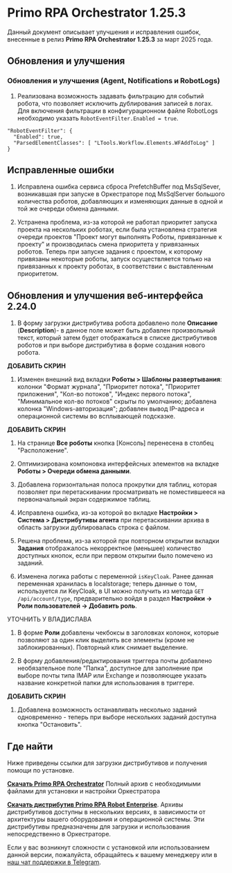# Primo RPA Orchestrator 1.25.3

Данный документ описывает улучшения и исправления ошибок, внесенные в релиз **Primo RPA Orchestrator 1.25.3** за март 2025 года.


## Обновления и улучшения 





### Обновления и улучшения (Agent, Notifications и RobotLogs)

1. Реализована возможность задавать фильтрацию для событий робота, что позволяет исключить дублирования записей в логах. Для включения фильтрации в конфигурационном файле RobotLogs необходимо указать `RobotEventFilter.Enabled = true`.
```
"RobotEventFilter": {
  "Enabled": true,
  "ParsedElementClasses": [ "LTools.Workflow.Elements.WFAddToLog" ]
}
```






## Исправленные ошибки

1. Исправлена ошибка сервиса сброса PrefetchBuffer под MsSqlSever, возникавшая при запуске в Оркестраторе под MsSqlServer большого количества роботов, добавляющих и изменяющих данные в одной и той же очереди обмена данными.

1. Устранена проблема, из-за которой не работал приоритет запуска проекта на нескольких роботах, если была установлена стратегия очереди проектов "Проект могут выполнять Роботы, привязанные к проекту" и производилась смена приоритета у привязанных роботов. Теперь при запуске задания с проектом, к которому привязаны некоторые роботы, запуск осуществляется только на привязанных к проекту роботах, в соответствии с выставленным приоритетом.



## Обновления и улучшения веб-интерфейса 2.24.0


1. В форму загрузки дистрибутива робота добавлено поле **Описание** (**Description**)- в данное поле может быть добавлен произвольный текст, который затем будет отображаться в списке дистрибутивов роботов и при выборе дистрибутива в форме создания нового робота.

**ДОБАВИТЬ СКРИН**

1. Изменен внешний вид вкладки **Роботы > Шаблоны развертывания**: колонки "Формат журнала", "Приоритет потока", "Приоритет приложения", "Кол-во потоков", "Индекс первого потока", "Минимальное кол-во потоков" скрыты по умолчанию; добавлена колонка "Windows-авторизация"; добавлен вывод IP-адреса и операционной системы во всплывающей подсказке.

**ДОБАВИТЬ СКРИН**

1. На странице **Все роботы** кнопка [Консоль] перенесена в столбец "Расположение".

1. Оптимизирована компоновка интерфейсных элементов на вкладке **Роботы > Очереди обмена данными**.

1. Добавлена горизонтальная полоса прокрутки для таблиц, которая позволяет при перетаскивании просматривать не поместившееся на первоначальный экран содержимое таблиц.

1. Исправлена ошибка, из-за которой во вкладке **Настройки > Система > Дистрибутивы агента** при перетаскивании архива в область загрузки дублировалась строка с файлом.

1. Решена проблема, из-за которой при повторном открытии вкладки **Задания** отображалось некорректное (меньшее) количество доступных кнопок, если при первом открытии было помечено из заданий.

1. Изменена логика работы с переменной `isKeyCloak`. Ранее данная переменная хранилась в localstorage; теперь данные о том, используется ли KeyCloak, в UI можно получить из метода `GET /api/account/type`, предварительно войдя в раздел **Настройки -> Роли пользователей -> Добавить роль**.

УТОЧНИТЬ У ВЛАДИСЛАВА

1. В форме **Роли** добавлены чекбоксы в заголовках колонок, которые позволяют за один клик выделить все элементы (кроме не заблокированных). Повторный клик снимает выделение.

1. В форму добавления/редактирования триггера почты добавлено необязательное поле "Папка", доступное для заполнение при выборе почты типа IMAP или Exchange и позволяющее указать название конкретной папки для использования в триггере.

**ДОБАВИТЬ СКРИН**

1. Добавлена возможность останавливать несколько заданий одновременно - теперь при выборе нескольких заданий доступна кнопка "Остановить".






## Где найти

Ниже приведены ссылки для загрузки дистрибутивов и получения помощи по установке.

[**Скачать Primo RPA Orchestrator**](https://disk.primo-rpa.ru/index.php/s/t9BHBjR6PP06Yax?path=%2FRelease%2FOrchestrator)
Полный архив с необходимыми файлами для установки и настройки Оркестратора

[**Скачать дистрибутив Primo RPA Robot Enterprise**](https://disk.primo-rpa.ru/index.php/s/t9BHBjR6PP06Yax?path=%2FRelease%2FRobot). 
Архивы дистрибутивов доступны в нескольких версиях, в зависимости от архитектуры вашего оборудования и операционной системы. Эти дистрибутивы предназначены для загрузки и использования непосредственно в Оркестраторе.

Если у вас возникнут сложности с установкой или использованием данной версии, пожалуйста, обращайтесь к вашему менеджеру или в [наш чат поддержки в Telegram](https://t.me/primo_RPA_chat).
